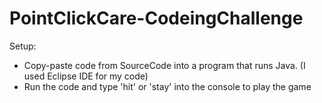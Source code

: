 # PointClickCare-CodeingChallenge
Setup:
- Copy-paste code from SourceCode into a program that runs Java. (I used Eclipse IDE for my code)
- Run the code and type 'hit' or 'stay' into the console to play the game
